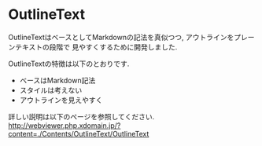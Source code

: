 # OutlineText

OutlineTextはベースとしてMarkdownの記法を真似つつ, アウトラインをプレーンテキストの段階で
見やすくするために開発しました.

OutlineTextの特徴は以下のとおりです.

* ベースはMarkdown記法
* スタイルは考えない
* アウトラインを見えやすく

詳しい説明は以下のページを参照してください.
http://webviewer.php.xdomain.jp/?content=./Contents/OutlineText/OutlineText
